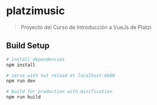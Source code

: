 # platzimusic

> Proyecto del Curso de Introducción a VueJs de Platzi

## Build Setup

``` bash
# install dependencies
npm install

# serve with hot reload at localhost:8080
npm run dev

# build for production with minification
npm run build
```
